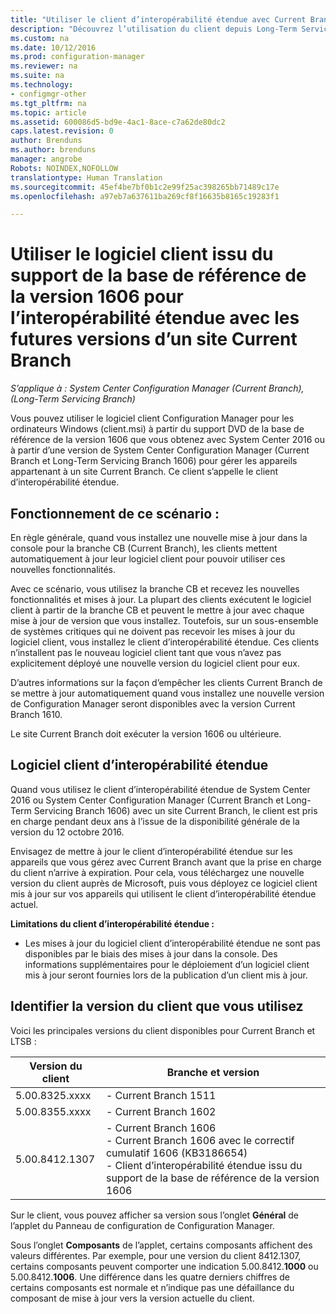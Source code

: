 ```yaml
---
title: "Utiliser le client d’interopérabilité étendue avec Current Branch | System Center Configuration Manager"
description: "Découvrez l’utilisation du client depuis Long-Term Servicing Branch dans Configuration Manager avec un site Current Branch."
ms.custom: na
ms.date: 10/12/2016
ms.prod: configuration-manager
ms.reviewer: na
ms.suite: na
ms.technology:
- configmgr-other
ms.tgt_pltfrm: na
ms.topic: article
ms.assetid: 600086d5-bd9e-4ac1-8ace-c7a62de80dc2
caps.latest.revision: 0
author: Brenduns
ms.author: brenduns
manager: angrobe
Robots: NOINDEX,NOFOLLOW
translationtype: Human Translation
ms.sourcegitcommit: 45ef4be7bf0b1c2e99f25ac398265bb71489c17e
ms.openlocfilehash: a97eb7a637611ba269cf8f16635b8165c19283f1

---
```

# <a name="use-the-client-software-from-the-version-1606-baseline-media-for-extended-interoperability-with-future-versions-of-a-current-branch-site"></a>Utiliser le logiciel client issu du support de la base de référence de la version 1606 pour l’interopérabilité étendue avec les futures versions d’un site Current Branch

*S’applique à : System Center Configuration Manager (Current Branch), (Long-Term Servicing Branch)*  

Vous pouvez utiliser le logiciel client Configuration Manager pour les ordinateurs Windows (client.msi) à partir du support DVD de la base de référence de la version 1606 que vous obtenez avec System Center 2016 ou à partir d’une version de System Center Configuration Manager (Current Branch et Long-Term Servicing Branch 1606) pour gérer les appareils appartenant à un site Current Branch. Ce client s’appelle le client d’interopérabilité étendue.

## <a name="how-this-scenario-works"></a>Fonctionnement de ce scénario :
En règle générale, quand vous installez une nouvelle mise à jour dans la console pour la branche CB (Current Branch), les clients mettent automatiquement à jour leur logiciel client pour pouvoir utiliser ces nouvelles fonctionnalités.

Avec ce scénario, vous utilisez la branche CB et recevez les nouvelles fonctionnalités et mises à jour. La plupart des clients exécutent le logiciel client à partir de la branche CB et peuvent le mettre à jour avec chaque mise à jour de version que vous installez. Toutefois, sur un sous-ensemble de systèmes critiques qui ne doivent pas recevoir les mises à jour du logiciel client, vous installez le client d’interopérabilité étendue. Ces clients n’installent pas le nouveau logiciel client tant que vous n’avez pas explicitement déployé une nouvelle version du logiciel client pour eux.

D’autres informations sur la façon d’empêcher les clients Current Branch de se mettre à jour automatiquement quand vous installez une nouvelle version de Configuration Manager seront disponibles avec la version Current Branch 1610.

Le site Current Branch doit exécuter la version 1606 ou ultérieure.

## <a name="the-extended-interoperability-client-software"></a>Logiciel client d’interopérabilité étendue
Quand vous utilisez le client d’interopérabilité étendue de System Center 2016 ou System Center Configuration Manager (Current Branch et Long-Term Servicing Branch 1606) avec un site Current Branch, le client est pris en charge pendant deux ans à l’issue de la disponibilité générale de la version du 12 octobre 2016.

Envisagez de mettre à jour le client d’interopérabilité étendue sur les appareils que vous gérez avec Current Branch avant que la prise en charge du client n’arrive à expiration. Pour cela, vous téléchargez une nouvelle version du client auprès de Microsoft, puis vous déployez ce logiciel client mis à jour sur vos appareils qui utilisent le client d’interopérabilité étendue actuel.

**Limitations du client d’interopérabilité étendue :**
-   Les mises à jour du logiciel client d’interopérabilité étendue ne sont pas disponibles par le biais des mises à jour dans la console. Des informations supplémentaires pour le déploiement d’un logiciel client mis à jour seront fournies lors de la publication d’un client mis à jour.

## <a name="identify-the-client-version-you-use"></a>Identifier la version du client que vous utilisez
Voici les principales versions du client disponibles pour Current Branch et LTSB :

|Version du client|Branche et version |  
|----------------|---------------------|
|5.00.8325.xxxx |   - Current Branch 1511|
|5.00.8355.xxxx |- Current Branch 1602|
|5.00.8412.1307 |- Current Branch 1606 </br> - Current Branch 1606 avec le correctif cumulatif 1606 (KB3186654)</br>- Client d’interopérabilité étendue issu du support de la base de référence de la version 1606|  

Sur le client, vous pouvez afficher sa version sous l’onglet **Général** de l’applet du Panneau de configuration de Configuration Manager.

Sous l’onglet **Composants** de l’applet, certains composants affichent des valeurs différentes. Par exemple, pour une version du client 8412.1307, certains composants peuvent comporter une indication 5.00.8412.**1000** ou 5.00.8412.**1006**.  Une différence dans les quatre derniers chiffres de certains composants est normale et n’indique pas une défaillance du composant de mise à jour vers la version actuelle du client.



<!--HONumber=Nov16_HO1-->


